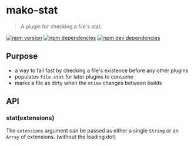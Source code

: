 # mako-stat

> A plugin for checking a file's stat.

[![npm version][npm-badge]][npm]
[![npm dependencies][david-badge]][david]
[![npm dev dependencies][david-dev-badge]][david-dev]

## Purpose

 - a way to fail fast by checking a file's existence before any other plugins
 - populates `file.stat` for later plugins to consume
 - marks a file as dirty when the `mtime` changes between builds

## API

### stat(extensions)

The `extensions` argument can be passed as either a single `String` or an `Array` of extensions.
(without the leading dot)


[david-badge]: https://img.shields.io/david/makojs/stat.svg
[david-dev-badge]: https://img.shields.io/david/dev/makojs/stat.svg
[david-dev]: https://david-dm.org/makojs/stat#info=devDependencies
[david]: https://david-dm.org/makojs/stat
[npm-badge]: https://img.shields.io/npm/v/mako-stat.svg
[npm]: https://www.npmjs.com/package/mako-stat
